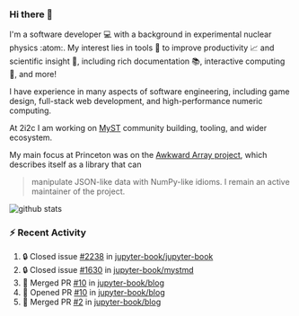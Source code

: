 ### Hi there 👋 

I'm a software developer 💻 with a background in experimental nuclear physics :atom:. My interest lies in tools :wrench: to improve productivity :chart_with_upwards_trend: and scientific insight :telescope:, including rich documentation 📚, interactive computing 🧮, and more! 

I have experience in many aspects of software engineering, including game design, full-stack web development, and high-performance numeric computing. 

At 2i2c I am working on [MyST](https://github.com/jupyter-book/mystmd) community building, tooling, and wider ecosystem. 

My main focus at Princeton was on the [Awkward Array project](awkward-array.org/), which describes itself as a library that can 
> manipulate JSON-like data with NumPy-like idioms. I remain an active maintainer of the project. 

![github stats](https://github-readme-stats.vercel.app/api?username=agoose77&show_icons=true&hide_rank=true&hide_title=true&bg_color=30,e76445,904e95&text_color=efe3ec&icon_color=efe3ec)
<!--
**agoose77/agoose77** is a ✨ _special_ ✨ repository because its `README.md` (this file) appears on your GitHub profile.

Here are some ideas to get you started:

- 🔭 I’m currently working on ...
- 🌱 I’m currently learning ...
- 👯 I’m looking to collaborate on ...
- 🤔 I’m looking for help with ...
- 💬 Ask me about ...
- 📫 How to reach me: ...
- 😄 Pronouns: ...
- ⚡ Fun fact: ...
-->

### :zap: Recent Activity

<!--START_SECTION:activity-->
1. 🔒 Closed issue [#2238](https://github.com/jupyter-book/jupyter-book/issues/2238) in [jupyter-book/jupyter-book](https://github.com/jupyter-book/jupyter-book)
2. 🔒 Closed issue [#1630](https://github.com/jupyter-book/mystmd/issues/1630) in [jupyter-book/mystmd](https://github.com/jupyter-book/mystmd)
3. 🎉 Merged PR [#10](https://github.com/jupyter-book/blog/pull/10) in [jupyter-book/blog](https://github.com/jupyter-book/blog)
4. 💪 Opened PR [#10](https://github.com/jupyter-book/blog/pull/10) in [jupyter-book/blog](https://github.com/jupyter-book/blog)
5. 🎉 Merged PR [#2](https://github.com/jupyter-book/blog/pull/2) in [jupyter-book/blog](https://github.com/jupyter-book/blog)
<!--END_SECTION:activity-->
